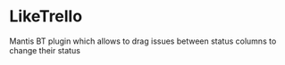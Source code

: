 # LikeTrello
Mantis BT plugin which allows to drag issues between status columns to change their status
